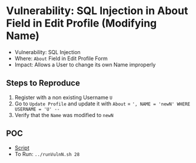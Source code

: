 # Vulnerability: SQL Injection in About Field in Edit Profile (Modifying Name)

- Vulnerability: SQL Injection
- Where: `About` Field in Edit Profile Form
- Impact: Allows a User to change its own Name improperly

## Steps to Reproduce
1. Register with a non existing Username `U`
2. Go to `Update Profile` and update it with `About` = `', NAME = 'newN' WHERE USERNAME = 'U' -- `
3. Verify that the `Name` was modified to `newN`

## POC
- [Script](./Exploit.py)
- To Run: `../runVulnN.sh 28`
